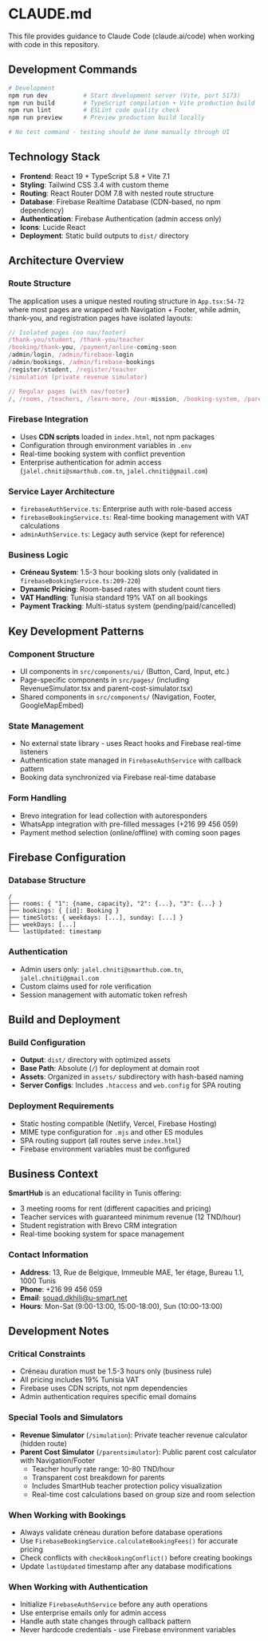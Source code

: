 # CLAUDE.md

This file provides guidance to Claude Code (claude.ai/code) when working with code in this repository.

## Development Commands

```bash
# Development
npm run dev          # Start development server (Vite, port 5173)
npm run build        # TypeScript compilation + Vite production build
npm run lint         # ESLint code quality check
npm run preview      # Preview production build locally

# No test command - testing should be done manually through UI
```

## Technology Stack

- **Frontend**: React 19 + TypeScript 5.8 + Vite 7.1
- **Styling**: Tailwind CSS 3.4 with custom theme
- **Routing**: React Router DOM 7.8 with nested route structure
- **Database**: Firebase Realtime Database (CDN-based, no npm dependency)
- **Authentication**: Firebase Authentication (admin access only)
- **Icons**: Lucide React
- **Deployment**: Static build outputs to `dist/` directory

## Architecture Overview

### Route Structure
The application uses a unique nested routing structure in `App.tsx:54-72` where most pages are wrapped with Navigation + Footer, while admin, thank-you, and registration pages have isolated layouts:

```typescript
// Isolated pages (no nav/footer)
/thank-you/student, /thank-you/teacher
/booking/thank-you, /payment/online-coming-soon
/admin/login, /admin/firebase-login
/admin/bookings, /admin/firebase-bookings
/register/student, /register/teacher
/simulation (private revenue simulator)

// Regular pages (with nav/footer)
/, /rooms, /teachers, /learn-more, /our-mission, /booking-system, /parentsimulator
```

### Firebase Integration
- Uses **CDN scripts** loaded in `index.html`, not npm packages
- Configuration through environment variables in `.env`
- Real-time booking system with conflict prevention
- Enterprise authentication for admin access (`jalel.chniti@smarthub.com.tn`, `jalel.chniti@gmail.com`)

### Service Layer Architecture
- `firebaseAuthService.ts`: Enterprise auth with role-based access
- `firebaseBookingService.ts`: Real-time booking management with VAT calculations
- `adminAuthService.ts`: Legacy auth service (kept for reference)

### Business Logic
- **Créneau System**: 1.5-3 hour booking slots only (validated in `firebaseBookingService.ts:209-220`)
- **Dynamic Pricing**: Room-based rates with student count tiers
- **VAT Handling**: Tunisia standard 19% VAT on all bookings
- **Payment Tracking**: Multi-status system (pending/paid/cancelled)

## Key Development Patterns

### Component Structure
- UI components in `src/components/ui/` (Button, Card, Input, etc.)
- Page-specific components in `src/pages/` (including RevenueSimulator.tsx and parent-cost-simulator.tsx)
- Shared components in `src/components/` (Navigation, Footer, GoogleMapEmbed)

### State Management
- No external state library - uses React hooks and Firebase real-time listeners
- Authentication state managed in `FirebaseAuthService` with callback pattern
- Booking data synchronized via Firebase real-time database

### Form Handling
- Brevo integration for lead collection with autoresponders
- WhatsApp integration with pre-filled messages (+216 99 456 059)
- Payment method selection (online/offline) with coming soon pages

## Firebase Configuration

### Database Structure
```
/
├── rooms: { "1": {name, capacity}, "2": {...}, "3": {...} }
├── bookings: { [id]: Booking }
├── timeSlots: { weekdays: [...], sunday: [...] }
├── weekDays: [...]
└── lastUpdated: timestamp
```

### Authentication
- Admin users only: `jalel.chniti@smarthub.com.tn`, `jalel.chniti@gmail.com`
- Custom claims used for role verification
- Session management with automatic token refresh

## Build and Deployment

### Build Configuration
- **Output**: `dist/` directory with optimized assets
- **Base Path**: Absolute (`/`) for deployment at domain root
- **Assets**: Organized in `assets/` subdirectory with hash-based naming
- **Server Configs**: Includes `.htaccess` and `web.config` for SPA routing

### Deployment Requirements
- Static hosting compatible (Netlify, Vercel, Firebase Hosting)
- MIME type configuration for `.mjs` and other ES modules
- SPA routing support (all routes serve `index.html`)
- Firebase environment variables must be configured

## Business Context

**SmartHub** is an educational facility in Tunis offering:
- 3 meeting rooms for rent (different capacities and pricing)
- Teacher services with guaranteed minimum revenue (12 TND/hour)
- Student registration with Brevo CRM integration
- Real-time booking system for space management

### Contact Information
- **Address**: 13, Rue de Belgique, Immeuble MAE, 1er étage, Bureau 1.1, 1000 Tunis
- **Phone**: +216 99 456 059
- **Email**: souad.dkhili@u-smart.net
- **Hours**: Mon-Sat (9:00-13:00, 15:00-18:00), Sun (10:00-13:00)

## Development Notes

### Critical Constraints
- Créneau duration must be 1.5-3 hours only (business rule)
- All pricing includes 19% Tunisia VAT
- Firebase uses CDN scripts, not npm dependencies
- Admin authentication requires specific email domains

### Special Tools and Simulators
- **Revenue Simulator** (`/simulation`): Private teacher revenue calculator (hidden route)
- **Parent Cost Simulator** (`/parentsimulator`): Public parent cost calculator with Navigation/Footer
  - Teacher hourly rate range: 10-80 TND/hour
  - Transparent cost breakdown for parents
  - Includes SmartHub teacher protection policy visualization
  - Real-time cost calculations based on group size and room selection

### When Working with Bookings
- Always validate créneau duration before database operations
- Use `FirebaseBookingService.calculateBookingFees()` for accurate pricing
- Check conflicts with `checkBookingConflict()` before creating bookings
- Update `lastUpdated` timestamp after any database modifications

### When Working with Authentication
- Initialize `FirebaseAuthService` before any auth operations
- Use enterprise emails only for admin access
- Handle auth state changes through callback pattern
- Never hardcode credentials - use Firebase environment variables